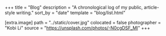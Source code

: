 +++
title = "Blog"
description = "A chronological log of my public, article-style writing."
sort_by = "date"
template = "blog/list.html"

[extra.image]
path = "../static/cover.jpg"
colocated = false
photographer = "Kobi Li"
source = "https://unsplash.com/photos/-N0cgDSF_MI"
+++